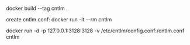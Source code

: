 docker build --tag cntlm .

create cntlm.conf:
docker run -it --rm cntlm

docker run -d -p 127.0.0.1:3128:3128 -v /etc/cntlm/config.conf:/cntlm.conf cntlm

